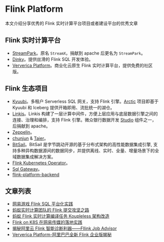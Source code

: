 # Flink Platform

本文介绍分享优秀的 Flink 实时计算平台项目或者建设平台的优秀文章

## Flink 实时计算平台

- [StreamPark](https://streampark.apache.org/)。原名 `StreamX`，捐献到 apache 后更名为 `StreamPark`。
- [Dinky](http://www.dlink.top/)。提供丝滑的 Flink SQL 开发体验。
- [Ververica Platform](https://docs.ververica.com/)。商业化云原生 Flink 实时计算平台，提供免费的社区版。

## Flink 生态项目

- [Kyuubi](https://kyuubi.apache.org/)。多租户 Serverless SQL 网关，支持 Flink 引擎。[Arctic](https://arctic.netease.com/ch/) 项目即基于 Kyuubi 和 Iceberg 提供开箱即用、流批统一的湖仓。
- [Linkis](https://linkis.apache.org/)。Linkis 构建了一层计算中间件，方便上层应用与底层数据引擎之间的连接、治理和编排，支持 Flink 引擎。微众银行数据开发 [Studio](https://github.com/WeBankFinTech/DataSphereStudio) 组件之一，后捐献到 apache。
- [Zeppelin](https://zeppelin.apache.org/)。
- [chunjun](https://github.com/DTStack/chunjun) & [Taier](https://github.com/DTStack/Taier)。
- [BitSail](https://github.com/bytedance/bitsail)。BitSail 是字节跳动开源的基于分布式架构的高性能数据集成引擎, 支持多种异构数据源间的数据同步，并提供离线、实时、全量、增量场景下的全域数据集成解决方案。
- [Flink Kubernetes Operator](https://nightlies.apache.org/flink/flink-kubernetes-operator-docs-stable/)。
- [Sql Gateway](https://nightlies.apache.org/flink/flink-docs-release-1.17/docs/dev/table/sql-gateway/overview/)。
- [flink-platform-backend](https://github.com/itinycheng/flink-platform-backend)

## 文章列表

- [网易游戏 Flink SQL 平台化实践](https://zhuanlan.zhihu.com/p/543906111)
- [蚂蚁实时计算团队的 Flink 提交攻坚之路](https://zhuanlan.zhihu.com/p/599654535)
- [蚂蚁 Flink 实时计算编译任务 Koupleless 架构改造](https://mp.weixin.qq.com/s?__biz=MzUzMzU5Mjc1Nw==&mid=2247554808&idx=1&sn=f1869c9e165886dc82d0d3fbe3c6e4f3&chksm=fb2cd782e8eaea5a98c0ec1733371de43ac61ec754f904fc66247eaf6ae833141ec65a4bc34a&mpshare=1&scene=1&srcid=0408M5svStFTRLwWkDyo05Hl&sharer_shareinfo=5824955579a8061ee2a4b506abfa5106&sharer_shareinfo_first=bfae5e8532cee5e273697dd2ff344954&version=4.1.10.99312&platform=mac#rd)
- [Flink on K8S 在网易传媒的落地实践](https://mp.weixin.qq.com/s/nbKz1aAZChTPGFMp80ERNA)
- [揭秘阿里云 Flink 智能诊断利器——Fllink Job Advisor](https://mp.weixin.qq.com/s/OqqRG0yjfIwoJU-SjaFQHA)
- [Ververica Platform-阿里巴巴全新 Flink 企业版揭秘](https://zhuanlan.zhihu.com/p/89616731)
